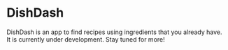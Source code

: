 DishDash
===========

DishDash is an app to find recipes using ingredients that you already have. It is currently under development. Stay tuned for more!